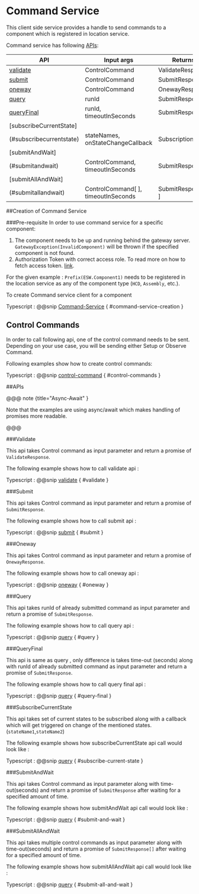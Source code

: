 # Command Service
This client side service provides a handle to send commands to a component which is registered in location service.

Command service has following [APIs](#apis):

|        API                |      Input args                       |          Returns           |     
| ------------------------- | ------------------------------------- | ---------------------------
| [validate](#validate)     |   ControlCommand                      |     ValidateResponse       |   
| [submit](#submit)         |   ControlCommand                      |     SubmitResponse         |                               
| [oneway](#oneway)         |   ControlCommand                      |     OnewayResponse         | 
| [query](#query)           |   runId                               |     SubmitResponse         |
| [queryFinal](#queryfinal) |   runId, timeoutInSeconds             |     SubmitResponse         |
| [subscribeCurrentState]
  (#subscribecurrentstate)  |   stateNames, onStateChangeCallback   |     Subscription           |
| [submitAndWait]
   (#submitandwait)         |   ControlCommand, timeoutInSeconds    |     SubmitResponse         |          
| [submitAllAndWait]
  (#submitallandwait)       |   ControlCommand[ ], timeoutInSeconds |     SubmitResponse[ ]      |


##Creation of Command Service

###Pre-requisite
In order to use command service for a specific component:

  1. The component needs to be up and running behind the gateway server.
    `GatewayException(InvalidComponent)` will be thrown if the specified component is not found.
  2. Authorization Token with correct access role. 
     To read more on how to fetch access token. [link](../../aas/csw-aas-js.html).
          
For the given example : `Prefix(ESW.Component1)` needs to be registered in the location service as any of the component type (`HCD`, `Assembly`, etc.).

To create Command service client for a component

Typescript
:   @@snip [Command-Service](../../../../../example/src/documentation/command/CommandExamples.ts) { #command-service-creation }

## Control Commands
   In order to call following api, one of the control command needs to be sent. Depending on your use case, you will be sending either Setup or Observe Command.
   
   Following examples show how to create control commands:

Typescript
:   @@snip [control-command](../../../../../example/src/documentation/command/CommandExamples.ts) { #control-commands }

##APIs

@@@ note {title="Async-Await" }

Note that the examples are using async/await which makes handling of promises more readable.

@@@

###Validate

  This api takes Control command as input parameter and return a promise of `ValidateResponse`.
   
  The following example shows how to call validate api :
   
Typescript
:   @@snip [validate](../../../../../example/src/documentation/command/CommandExamples.ts) { #validate }

###Submit
    
  This api takes Control command as input parameter and return a promise of `SubmitResponse`.
  
  The following example shows how to call submit api :
   
Typescript
:   @@snip [submit](../../../../../example/src/documentation/command/CommandExamples.ts) { #submit }


###Oneway
    
  This api takes Control command as input parameter and return a promise of `OnewayResponse`.
   
  The following example shows how to call oneway api :
   
Typescript
:   @@snip [oneway](../../../../../example/src/documentation/command/CommandExamples.ts) { #oneway }

###Query
    
  This api takes runId of already submitted command as input parameter and return a promise of `SubmitResponse`.
   
  The following example shows how to call query api :
   
Typescript
:   @@snip [query](../../../../../example/src/documentation/command/CommandExamples.ts) { #query }

###QueryFinal
    
  This api is same as query , only difference is takes time-out (seconds) along with runId of already submitted command as input parameter and return a promise of `SubmitResponse`.
   
  The following example shows how to call query final api :
   
Typescript
:   @@snip [query](../../../../../example/src/documentation/command/CommandExamples.ts) { #query-final }

###SubscribeCurrentState
    
  This api takes set of current states to be subscribed along with a callback which will get triggered on change of the mentioned states.(`stateName1`,`stateName2`) 
   
  The following example shows how subscribeCurrentState api call would look like :
   
Typescript
:   @@snip [query](../../../../../example/src/documentation/command/CommandExamples.ts) { #subscribe-current-state }

###SubmitAndWait
    
  This api takes Control command as input parameter along with time-out(seconds) and return a promise of `SubmitResponse` after waiting for a specified amount of time.
  
  The following example shows how submitAndWait api call would look like :
   
Typescript
:   @@snip [query](../../../../../example/src/documentation/command/CommandExamples.ts) { #submit-and-wait }

###SubmitAllAndWait
    
  This api takes multiple control commands as input parameter along with time-out(seconds) and return a promise of `SubmitResponse[]` after waiting for a specified amount of time.
  
  The following example shows how submitAllAndWait api call would look like :
   
Typescript
:   @@snip [query](../../../../../example/src/documentation/command/CommandExamples.ts) { #submit-all-and-wait }




